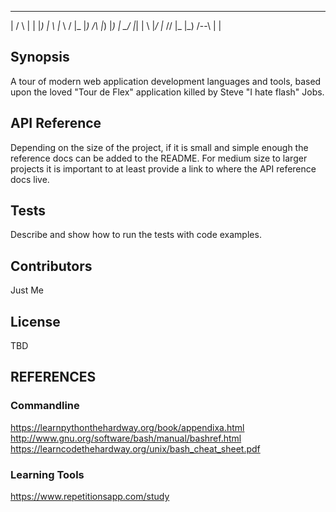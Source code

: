  ___ _       _     _   _           _  _          _   _  
  | / \ | | |_)   | \ |_   \    / |_ |_)    /\  |_) |_) 
  | \_/ |_| | \   |_/ |_    \/\/  |_ |_)   /--\ |   |   
                                                        

## Synopsis
A tour of modern web application development languages and tools, based upon the loved "Tour de Flex" application killed by Steve "I hate flash" Jobs.

## API Reference

Depending on the size of the project, if it is small and simple enough the reference docs can be added to the README. For medium size to larger projects it is important to at least provide a link to where the API reference docs live.

## Tests


Describe and show how to run the tests with code examples.

## Contributors

Just Me

## License

TBD

## REFERENCES

### Commandline
https://learnpythonthehardway.org/book/appendixa.html
http://www.gnu.org/software/bash/manual/bashref.html
https://learncodethehardway.org/unix/bash_cheat_sheet.pdf
### Learning Tools
https://www.repetitionsapp.com/study
